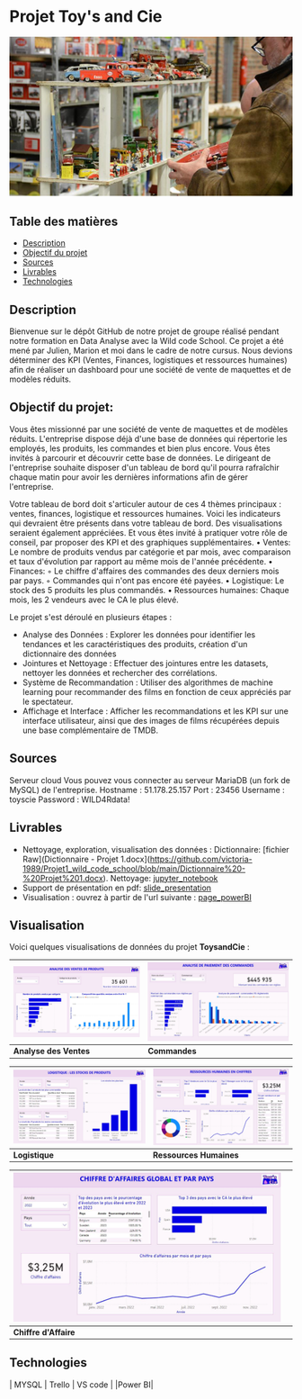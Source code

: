 # Projet Toy's and Cie
![Image d'illustration.png](https://github.com/victoria-1989/Projet1_wild_code_school/blob/main/Image%20d'illustration.png)<br>

## Table des matières
- [Description](#description)
- [Objectif du projet](#objectif-du-projet)
- [Sources](#sources)
- [Livrables](#livrables)
- [Technologies](#technologies)

## Description

Bienvenue sur le dépôt GitHub de notre projet de groupe réalisé pendant notre formation en Data Analyse avec la Wild code School. Ce projet a été mené par Julien, Marion et moi dans le cadre de notre cursus.
Nous devions déterminer des KPI (Ventes, Finances, logistiques et ressources humaines) afin de réaliser un dashboard pour une société de vente de maquettes et de modèles réduits.

## Objectif du projet:

Vous êtes missionné par une société de vente de maquettes et de modèles réduits. L'entreprise dispose déjà d'une base de données qui répertorie les employés, les produits, les commandes et bien plus encore. Vous êtes invités à parcourir et découvrir cette base de données. Le dirigeant de l'entreprise souhaite disposer d'un tableau de bord qu'il pourra rafraîchir chaque matin pour avoir les dernières informations afin de gérer l'entreprise.

Votre tableau de bord doit s'articuler autour de ces 4 thèmes principaux : ventes, finances, logistique et ressources humaines.
Voici les indicateurs qui devraient être présents dans votre tableau de bord. Des visualisations seraient également appréciées. Et vous êtes invité à pratiquer votre rôle de conseil, par proposer des KPI et des graphiques supplémentaires.
    • Ventes: Le nombre de produits vendus par catégorie et par mois, avec comparaison et taux d'évolution par rapport au même mois de l'année précédente.
    • Finances:
        ◦ Le chiffre d'affaires des commandes des deux derniers mois par pays.
        ◦ Commandes qui n'ont pas encore été payées.
    • Logistique: Le stock des 5 produits les plus commandés.
    • Ressources humaines: Chaque mois, les 2 vendeurs avec le CA le plus élevé.
    
Le projet s'est déroulé en plusieurs étapes :

* Analyse des Données : Explorer les données pour identifier les tendances et les caractéristiques des produits, création d'un dictionnaire des données
* Jointures et Nettoyage : Effectuer des jointures entre les datasets, nettoyer les données et rechercher des corrélations.
* Système de Recommandation : Utiliser des algorithmes de machine learning pour recommander des films en fonction de ceux appréciés par le spectateur.
* Affichage et Interface : Afficher les recommandations et les KPI sur une interface utilisateur, ainsi que des images de films récupérées depuis une base complémentaire de TMDB.


## Sources
Serveur cloud
Vous pouvez vous connecter au serveur MariaDB (un fork de MySQL) de l'entreprise.
Hostname : 51.178.25.157
Port : 23456
Username : toyscie
Password : WILD4Rdata!
    
## Livrables

* Nettoyage, exploration, visualisation des données : Dictionnaire: [fichier Raw](Dictionnaire - Projet 1.docx](https://github.com/victoria-1989/Projet1_wild_code_school/blob/main/Dictionnaire%20-%20Projet%201.docx).
Nettoyage: [jupyter_notebook](https://github.com/victoria-1989/Projet1_wild_code_school/blob/main/Projet_1.ipynb)
* Support de présentation en pdf: [slide_presentation](https://github.com/victoria-1989/Projet1_wild_code_school/blob/main/Projet_Toys__Cie.pdf)
* Visualisation : ouvrez à partir de l'url suivante : [page_powerBI](https://github.com/victoria-1989/Projet1_wild_code_school/blob/main/Projet_SQL_Toys__Cie1.pbix)

## Visualisation

Voici quelques visualisations de données du projet **ToysandCie** :

| ![Analyse des Ventes](visualisation/analyse_ventes.JPG) | ![Commandes](visualisation/commandes.JPG) |
|---------------------------------------------------------|-------------------------------------------|
| **Analyse des Ventes**                                  | **Commandes**                             |

| ![Logistique](visualisation/logistique.JPG)             | ![Ressources Humaines](visualisation/RH.JPG) |
|---------------------------------------------------------|----------------------------------------------|
| **Logistique**                                          | **Ressources Humaines**                     |

| <img src="visualisation/CA.JPG" alt="Chiffre d'Affaire" width="500"/> |                                              |
|---------------------------------------------------------|----------------------------------------------|
| **Chiffre d'Affaire**                                   |                                              |
## Technologies
| MYSQL | Trello | VS code |
|Power BI|
